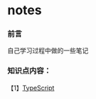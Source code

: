 # notes

### 前言

自己学习过程中做的一些笔记

### 知识点内容：

【1】[TypeScript](https://github.com/b1ngkele/notes/tree/main/TypeScript)

